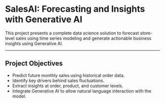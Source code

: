 # SalesAI: Forecasting and Insights with Generative AI

This project presents a complete data science solution to forecast store-level sales using time series modeling and generate actionable business insights using Generative AI. 

---

## Project Objectives

- Predict future monthly sales using historical order data.
- Identify key drivers behind sales fluctuations.
- Extract insights at order, product, and customer levels.
- Integrate Generative AI to allow natural language interaction with the model.


